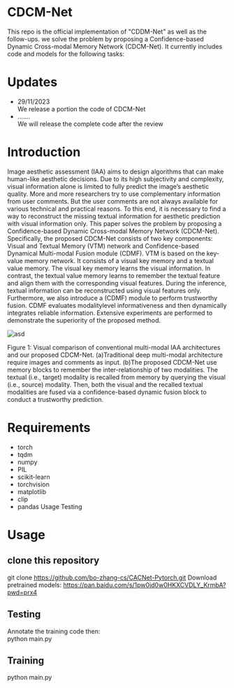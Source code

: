 # CDCM-Net
This repo is the official implementation of "CDDM-Net" as well as the follow-ups. we solve the problem by proposing a Confidence-based Dynamic Cross-modal Memory Network (CDCM-Net). 
 It currently includes code and models for the following tasks: 
 # Updates
* 29/11/2023  
     We release  a portion the code of CDCM-Net
* .......  
      We will release the complete code after the review
# Introduction 
Image aesthetic assessment (IAA) aims to design algorithms that can make
human-like aesthetic decisions. Due to its high subjectivity and complexity,
visual information alone is limited to fully predict the image’s aesthetic
quality. More and more researchers try to use complementary information
from user comments. But the user comments are not always available for
various technical and practical reasons. To this end, it is necessary to find a
way to reconstruct the missing textual information for aesthetic prediction
with visual information only. This paper solves the problem by proposing
a Confidence-based Dynamic Cross-modal Memory Network (CDCM-Net).
Specifically, the proposed CDCM-Net consists of two key components: Visual
and Textual Memory (VTM) network and Confidence-based Dynamical
Multi-modal Fusion module (CDMF). VTM is based on the key-value memory
network. It consists of a visual key memory and a textual value memory.
The visual key memory learns the visual information. In contrast, the textual
value memory learns to remember the textual feature and align them with the
corresponding visual features. During the inference, textual information can
be reconstructed using visual features only. Furthermore, we also introduce a
(CDMF) module to perform trustworthy fusion. CDMF evaluates modalitylevel
informativeness and then dynamically integrates reliable information.
Extensive experiments are performed to demonstrate the superiority of the
proposed method.
                  

![asd](https://github.com/leiyaqi/CDCM-Net/assets/34058709/42159044-cb52-42c1-82f1-e5b51d86c8f4)  
     
Figure 1: Visual comparison of conventional multi-modal IAA architectures and our
proposed CDCM-Net. (a)Traditional deep multi-modal architecture require images and
comments as input. (b)The proposed CDCM-Net use memory blocks to remember the
inter-relationship of two modalities. The textual (i.e., target) modality is recalled from
memory by querying the visual (i.e., source) modality. Then, both the visual and the recalled
textual modalities are fused via a confidence-based dynamic fusion block to conduct
a trustworthy prediction.
# Requirements
* torch
* tqdm
* numpy
* PIL
* scikit-learn
* torchvision
* matplotlib
* clip
* pandas
  Usage
Testing
# Usage
## clone this repository
  git clone https://github.com/bo-zhang-cs/CACNet-Pytorch.git
Download pretrained models:
  https://pan.baidu.com/s/1pw0jd0w0HKXCVDLY_KrmbA?pwd=prx4
 
## Testing 
Annotate the training code then:  
python  main.py


## Training
python main.py
